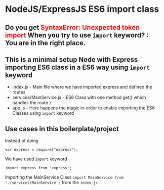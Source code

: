 # NodeJS/ExpressJS ES6 import class

## Do you get <span style="color:red">SyntaxError: Unexpected token import</span> When you try to use `import` keyword? : You are in the right place.

## This is a minimal setup Node with Express importing ES6 class in a ES6 way using `import` keyword

- index.js - Main file where we have imported express and defined the routes
- services/MainService.js - ES6 Class with one method get() which handles the route `/`
- app.js - Here happens the magic in-order to enable importing the ES6 Classes using `import` keyword

## Use cases in this boilerplate/project
Instead of doing

`var express = require("express");`

We have used `import` keyword

`import express from 'express';`

Importing the MainService Class
`import MainService from './services/MainService';` from the `index.js`

